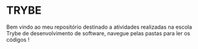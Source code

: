 # TRYBE

Bem vindo ao meu repositório destinado a atividades realizadas na escola Trybe de desenvolvimento de software, navegue pelas pastas para ler os códigos !
